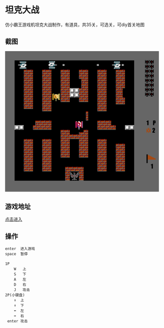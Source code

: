 # 坦克大战
仿小霸王游戏机坦克大战制作，有道具，共35关，可选关，可diy首关地图

## 截图
![](./public/demo.png)

## 游戏地址

[点击进入](https://braised-cakes.github.io/tank/index.html)

## 操作

```
enter  进入游戏
space  暂停

1P 
    W   上
    S   下
    A   左
    D   右
    J   攻击
2P(小键盘)
    ⬆️  上
    ⬇️  下
    ⬅️  左
    ➡️  右
 enter 攻击
```